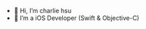 - 👋 Hi, I’m charlie hsu 
- 👀 I’m a iOS Developer (Swift & Objective-C)

<!---
charlie80124/charlie80124 is a ✨ special ✨ repository because its `README.md` (this file) appears on your GitHub profile.
You can click the Preview link to take a look at your changes.
--->
